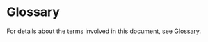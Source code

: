 # Glossary<a name="EN-US_TOPIC_0047898078"></a>

For details about the terms involved in this document, see  [Glossary](https://docs.otc.t-systems.com/en-us/glossary/index.html).

